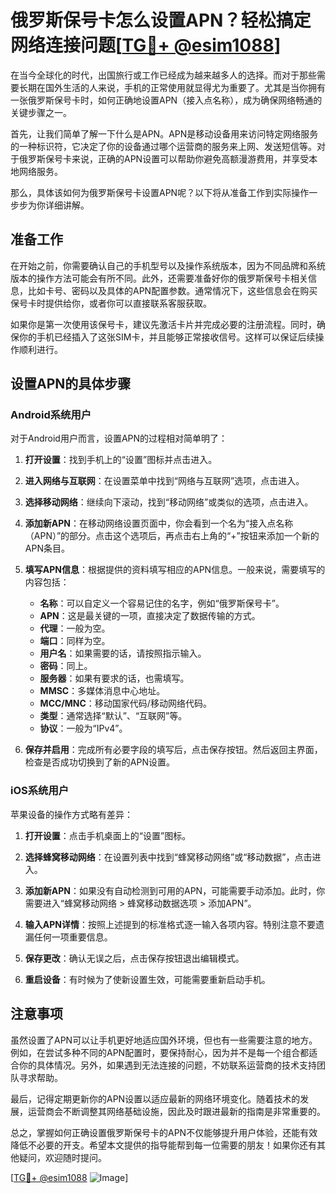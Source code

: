 # 俄罗斯保号卡怎么设置APN？轻松搞定网络连接问题[[TG💪+ @esim1088](https://t.me/s/esim1088)]

在当今全球化的时代，出国旅行或工作已经成为越来越多人的选择。而对于那些需要长期在国外生活的人来说，手机的正常使用就显得尤为重要了。尤其是当你拥有一张俄罗斯保号卡时，如何正确地设置APN（接入点名称），成为确保网络畅通的关键步骤之一。

首先，让我们简单了解一下什么是APN。APN是移动设备用来访问特定网络服务的一种标识符，它决定了你的设备通过哪个运营商的服务来上网、发送短信等。对于俄罗斯保号卡来说，正确的APN设置可以帮助你避免高额漫游费用，并享受本地网络服务。

那么，具体该如何为俄罗斯保号卡设置APN呢？以下将从准备工作到实际操作一步步为你详细讲解。

## 准备工作

在开始之前，你需要确认自己的手机型号以及操作系统版本，因为不同品牌和系统版本的操作方法可能会有所不同。此外，还需要准备好你的俄罗斯保号卡相关信息，比如卡号、密码以及具体的APN配置参数。通常情况下，这些信息会在购买保号卡时提供给你，或者你可以直接联系客服获取。

如果你是第一次使用该保号卡，建议先激活卡片并完成必要的注册流程。同时，确保你的手机已经插入了这张SIM卡，并且能够正常接收信号。这样可以保证后续操作顺利进行。

## 设置APN的具体步骤

### Android系统用户

对于Android用户而言，设置APN的过程相对简单明了：

1. **打开设置**：找到手机上的“设置”图标并点击进入。
   
2. **进入网络与互联网**：在设置菜单中找到“网络与互联网”选项，点击进入。

3. **选择移动网络**：继续向下滚动，找到“移动网络”或类似的选项，点击进入。

4. **添加新APN**：在移动网络设置页面中，你会看到一个名为“接入点名称（APN）”的部分。点击这个选项后，再点击右上角的“+”按钮来添加一个新的APN条目。

5. **填写APN信息**：根据提供的资料填写相应的APN信息。一般来说，需要填写的内容包括：
   - **名称**：可以自定义一个容易记住的名字，例如“俄罗斯保号卡”。
   - **APN**：这是最关键的一项，直接决定了数据传输的方式。
   - **代理**：一般为空。
   - **端口**：同样为空。
   - **用户名**：如果需要的话，请按照指示输入。
   - **密码**：同上。
   - **服务器**：如果有要求的话，也需填写。
   - **MMSC**：多媒体消息中心地址。
   - **MCC/MNC**：移动国家代码/移动网络代码。
   - **类型**：通常选择“默认”、“互联网”等。
   - **协议**：一般为“IPv4”。

6. **保存并启用**：完成所有必要字段的填写后，点击保存按钮。然后返回主界面，检查是否成功切换到了新的APN设置。

### iOS系统用户

苹果设备的操作方式略有差异：

1. **打开设置**：点击手机桌面上的“设置”图标。

2. **选择蜂窝移动网络**：在设置列表中找到“蜂窝移动网络”或“移动数据”，点击进入。

3. **添加新APN**：如果没有自动检测到可用的APN，可能需要手动添加。此时，你需要进入“蜂窝移动网络 > 蜂窝移动数据选项 > 添加APN”。

4. **输入APN详情**：按照上述提到的标准格式逐一输入各项内容。特别注意不要遗漏任何一项重要信息。

5. **保存更改**：确认无误之后，点击保存按钮退出编辑模式。

6. **重启设备**：有时候为了使新设置生效，可能需要重新启动手机。

## 注意事项

虽然设置了APN可以让手机更好地适应国外环境，但也有一些需要注意的地方。例如，在尝试多种不同的APN配置时，要保持耐心，因为并不是每一个组合都适合你的具体情况。另外，如果遇到无法连接的问题，不妨联系运营商的技术支持团队寻求帮助。

最后，记得定期更新你的APN设置以适应最新的网络环境变化。随着技术的发展，运营商会不断调整其网络基础设施，因此及时跟进最新的指南是非常重要的。

总之，掌握如何正确设置俄罗斯保号卡的APN不仅能够提升用户体验，还能有效降低不必要的开支。希望本文提供的指导能帮到每一位需要的朋友！如果你还有其他疑问，欢迎随时提问。

[[TG💪+ @esim1088](https://t.me/s/esim1088) ![Image](https://i.postimg.cc/4NQfJmqS/Snipaste-2025-05-13-00-14-12.png)]